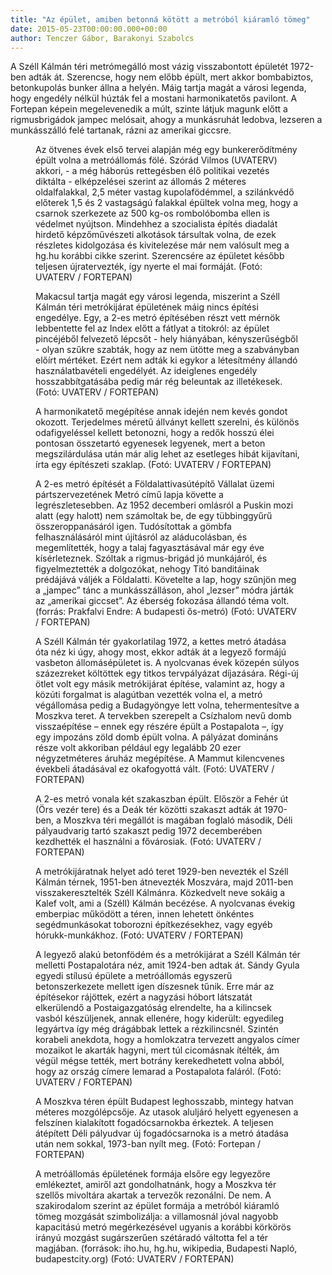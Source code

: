 ```yaml
---
title: "Az épület, amiben betonná kötött a metróból kiáramló tömeg"
date: 2015-05-23T00:00:00.000+00:00
author: Tenczer Gábor, Barakonyi Szabolcs
---
```


A Széll Kálmán téri metrómegálló most vázig visszabontott épületét 1972-ben adták át. Szerencse, hogy nem előbb épült, mert akkor bombabiztos, betonkupolás bunker állna a helyén. Máig tartja magát a városi legenda, hogy engedély nélkül húzták fel a mostani harmonikatetős pavilont. A Fortepan képein megelevenedik a múlt, szinte látjuk magunk előtt a rigmusbrigádok jampec melósait, ahogy a munkásruhát ledobva, lezseren a munkásszálló felé tartanak, rázni az amerikai giccsre.

<figure>
<img src="/images/8464299_c0266c5b6cbc3af9e7f6b2e0636ee700_wm.jpg" alt="" />
<figcaption>Az ötvenes évek első tervei alapján még egy bunkererődítmény épült volna a metróállomás fölé. Szórád Vilmos (UVATERV) akkori, - a még háborús rettegésben élő politikai vezetés diktálta - elképzelései szerint az állomás 2 méteres oldalfalakkal, 2,5 méter vastag kupolafödémmel, a szilánkvédő előterek 1,5 és 2 vastagságú falakkal épültek volna meg, hogy a csarnok szerkezete az 500 kg-os rombolóbomba ellen is védelmet nyújtson. Mindehhez a szocialista építés diadalát hirdető képzőművészeti alkotások társultak volna, de ezek részletes kidolgozása és kivitelezése már nem valósult meg a hg.hu korábbi cikke szerint. Szerencsére az épületet később teljesen újratervezték, így nyerte el mai formáját. (Fotó: UVATERV / FORTEPAN)</figcaption>
</figure>

<figure>
<img src="/images/8464207_dc1efb926b7576720d21cb0e98da700a_wm.jpg" alt="" />
<figcaption>Makacsul tartja magát egy városi legenda, miszerint a Széll Kálmán téri metrókijárat épületének máig nincs építési engedélye. Egy, a 2-es metró építésében részt vett mérnök lebbentette fel az Index előtt a fátlyat a titokról: az épület pincéjéből felvezető lépcsőt - hely hiányában, kényszerűségből - olyan szűkre szabták, hogy az nem ütötte meg a szabványban előírt mértéket. Ezért nem adták ki egykor a létesítmény állandó használatbavételi engedélyét. Az ideiglenes engedély hosszabbítgatásába pedig már rég beleuntak az illetékesek. (Fotó: UVATERV / FORTEPAN)</figcaption>
</figure>

<figure>
<img src="/images/8464201_ca49f6b85157f1abb92ddc5b11bc38bb_wm.jpg" alt="" />
<figcaption>A harmonikatető megépítése annak idején nem kevés gondot okozott. Terjedelmes méretű állványt kellett szerelni, és különös odafigyeléssel kellett betonozni, hogy a redők hosszú élei pontosan összetartó egyenesek legyenek, mert a beton megszilárdulása után már alig lehet az esetleges hibát kijavítani, írta egy építészeti szaklap. (Fotó: UVATERV / FORTEPAN)</figcaption>
</figure>

<figure>
<img src="/images/8464203_66d45055bef51fee047df1600ca1985b_wm.jpg" alt="" />
<figcaption>A 2-es metró építését a Földalattivasútépítő Vállalat üzemi pártszervezetének Metró című lapja követte a legrészletesebben. Az 1952 decemberi omlásról a Puskin mozi alatt (egy halott) nem számoltak be, de egy tübbinggyűrű összeroppanásáról igen. Tudósítottak a gömbfa felhasználásáról mint újításról az aláducolásban, és megemlítették, hogy a talaj fagyasztásával már egy éve kísérleteznek. Szóltak a rigmus-brigád jó munkájáról, és figyelmeztették a dolgozókat, nehogy Titó banditáinak prédájává váljék a Földalatti. Követelte a lap, hogy szűnjön meg a „jampec” tánc a munkásszálláson, ahol „lezser” módra járták az „amerikai giccset”. Az éberség fokozása állandó téma volt. (forrás: Prakfalvi Endre: A budapesti ős-metró) (Fotó: UVATERV / FORTEPAN)</figcaption>
</figure>

<figure>
<img src="/images/8464189_efb7d36174e4630d08446369510236bc_wm.jpg" alt="" />
<figcaption>A Széll Kálmán tér gyakorlatilag 1972, a kettes metró átadása óta néz ki úgy, ahogy most, ekkor adták át a legyező formájú vasbeton állomásépületet is. A nyolcvanas évek közepén súlyos százezreket költöttek egy titkos tervpályázat díjazására. Régi-új ötlet volt egy másik metrókijárat építése, valamint az, hogy a közúti forgalmat is alagútban vezették volna el, a metró végállomása pedig a Budagyöngye lett volna, tehermentesítve a Moszkva teret. A tervekben szerepelt a Csízhalom nevű domb visszaépítése – ennek egy részére épült a Postapalota –, így egy impozáns zöld domb épült volna. A pályázat domináns része volt akkoriban például egy legalább 20 ezer négyzetméteres áruház megépítése. A Mammut kilencvenes évekbeli átadásával ez okafogyottá vált. (Fotó: UVATERV / FORTEPAN)</figcaption>
</figure>

<figure>
<img src="/images/8464191_10f7fd98fb9888b81401d1d27e35498e_wm.jpg" alt="" />
<figcaption>A 2-es metró vonala két szakaszban épült. Először a Fehér út (Örs vezér tere) és a Deák tér közötti szakaszt adták át 1970-ben, a Moszkva téri megállót is magában foglaló második, Déli pályaudvarig tartó szakaszt pedig 1972 decemberében kezdhették el használni a fővárosiak. (Fotó: UVATERV / FORTEPAN)</figcaption>
</figure>

<figure>
<img src="/images/8464199_ede2a86e08277cef52841e69c7c1763c_wm.jpg" alt="" />
<figcaption>A metrókijáratnak helyet adó teret 1929-ben nevezték el Széll Kálmán térnek, 1951-ben átnevezték Moszvára, majd 2011-ben visszakeresztelték Széll Kálmánra. Közkedvelt neve sokáig a Kalef volt, ami a (Széll) Kálmán becézése. A nyolcvanas évekig emberpiac működött a téren, innen lehetett önkéntes segédmunkásokat toborozni építkezésekhez, vagy egyéb hórukk-munkákhoz. (Fotó: UVATERV / FORTEPAN)</figcaption>
</figure>

<figure>
<img src="/images/8464205_a8a2c2552fc21be763bf2b56c2ff1375_wm.jpg" alt="" />
<figcaption>A legyező alakú betonfödém és a metrókijárat a Széll Kálmán tér melletti Postapalotára néz, amit 1924-ben adtak át. Sándy Gyula egyedi stílusú épülete a metróállomás egyszerű betonszerkezete mellett igen díszesnek tűnik. Erre már az építésekor rájöttek, ezért a nagyzási hóbort látszatát elkerülendő a Postaigazgatóság elrendelte, ha a kilincsek vasból készüljenek, annak ellenére, hogy kiderült: egyedileg legyártva így még drágábbak lettek a rézkilincsnél. Szintén korabeli anekdota, hogy a homlokzatra tervezett angyalos címer mozaikot le akarták hagyni, mert túl cicomásnak ítélték, ám végül mégse tették, mert botrány kerekedhetett volna abból, hogy az ország címere lemarad a Postapalota faláról. (Fotó: UVATERV / FORTEPAN)</figcaption>
</figure>

<figure>
<img src="/images/8464197_f78256793065824c717d861c3446bc5d_wm.jpg" alt="" />
<figcaption>A Moszkva téren épült Budapest leghosszabb, mintegy hatvan méteres mozgólépcsője. Az utasok aluljáró helyett egyenesen a felszínen kialakított fogadócsarnokba érkeztek. A teljesen átépített Déli pályudvar új fogadócsarnoka is a metró átadása után nem sokkal, 1973-ban nyílt meg. (Fotó: Fortepan / FORTEPAN)</figcaption>
</figure>

<figure>
<img src="/images/8464195_ddbc1921d5ecf231e3ca8b3756919f69_wm.jpg" alt="" />
<figcaption>A metróállomás épületének formája elsőre egy legyezőre emlékeztet, amiről azt gondolhatnánk, hogy a Moszkva tér szellős mivoltára akartak a tervezők rezonálni. De nem. A szakirodalom szerint az épület formája a metróból kiáramló tömeg mozgását szimbolizálja: a villamosnál jóval nagyobb kapacitású metró megérkezésével ugyanis a korábbi körkörös irányú mozgást sugárszerűen szétáradó váltotta fel a tér magjában. (források: iho.hu, hg.hu, wikipedia, Budapesti Napló, budapestcity.org) (Fotó: UVATERV / FORTEPAN)</figcaption>
</figure>
